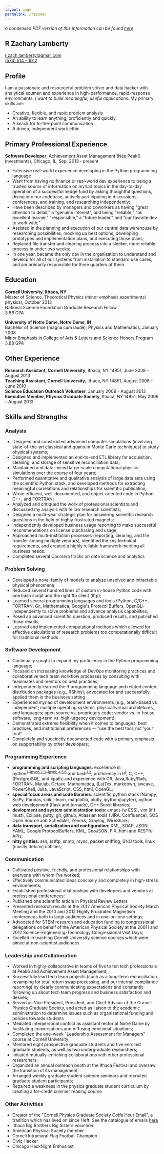 ```yaml
---
layout: page
permalink: /resume/
---
```


*a condensed PDF version of this information can be found [here](https://github.com/RZachLamberty/RZachLamberty.github.io/raw/master/files/resume_2015_08.pdf)* 

## R Zachary Lamberty
[r.zach.lamberty@gmail.com](mailto:r.zach.lamberty@gmail.com)  
[(574) 514 - 1012](tel:574-514-1012)

## Profile
I am a passionate and resourceful problem solver and data hacker with analytical acumen and experience in high-performance, rapid-response environments. *I want to build meaningful, useful applications*. My primary skills are:  

+ Creative, flexible, and rapid problem analysis
+ An ability to learn anything, proficiently and quickly.
+ A knack for to-the-point communication
+ A driven, independent work ethic

## Primary Professional Experience
**Software Developer**, Achievement Asset Management (N&eacute;e Peak6 Investments), Chicago, IL, Sep. 2013 - present

+ Extensive real-world experience developing in the Python programming language
+ Went from having no finance or real-world dev experience to being a trusted source of information on myriad topics in the day-to-day operation of a successful hedge fund by asking thoughtful questions, diving into our codebase, actively participating in discussions, conferences, and training, and researching independently;
+ Have been described by managers and coworkers as having "great attention to detail," a "genuine interest", and being "reliable," "an excellent learner," "responsible," a "future leader," and "our favorite dev to work with;"
+ Assisted in the planning and execution of our central data warehouse by researching possibilities, mocking up best options, developing prototypes and implementation plans, and executing those plans;
+ Replaced file transfer and clearing process into a sleeker, more reliable process in under two weeks;
+ In one year, became the only dev in the organization to understand and develop for all of our systems from installation to standard use cases, and am primarily responsible for three quarters of them

## Education
**Cornell University, Ithaca, NY**  
Master of Science, Theoretical Physics (minor emphasis experimental physics), October 2013  
National Science Foundation Graduate Research Fellow  
3.86 GPA


**University of Notre Dame, Notre Dame, IN**  
Bachelor of Science (magna cum laude), Physics and Mathematics, January 2008  
Minor Emphasis in College of Arts & Letters and Science Honors Program  
3.88 GPA


## Other Experience
**Research Assistant, Cornell University**, Ithaca, NY 14851, June 2009 - August 2013  
**Teaching Assistant, Cornell University**, Ithaca, NY 14851, August 2008 - June 2010  
**Science Education Outreach Volunteer**, January 2008 - August 2013  
**Executive Member, Physics Graduate Society**, Ithaca, NY 14851, May 2009 - August 2013  

## Skills and Strengths
### Analysis

+ Designed and constructed advanced computer simulations (involving state-of-the-art classical and quantum Monte Carlo techniques) to study physical systems;
+ Designed and implemented an end-to-end ETL library for acquisition, cleaning, and storage of sensitive reconciliation data;
+ Maintained and data-mined large-scale computational physics simulations over the course of four years;
+ Performed quantitative and qualitative analysis of large data sets using the scientific Python stack, and developed methods for extracting meaningful correlations and relationships for scientific publication;
+ Wrote efficient, well-documented, and object-oriented code in Python, C++, and FORTRAN;
+ Analyzed and critiqued the work of professional scientists and discussed my analysis with fellow research scientists;
+ Designed a multi-year strategic plan for answering scientific research questions in the field of highly frustrated magnets;
+ Independently developed business usage reporting to make successful recommendations on license purchasing and usage;
+ Approached multi-institution processes (reporting, clearing, and file transfer among multiple vendors), identified the key technical requirements, and created a highly reliable framework meeting all business needs;
+ Completed several Coursera tracks on data science and analytics

### Problem Solving

+ Developed a novel family of models to analyze unsolved and intractable physical phenomena;
+ Reduced several hundred lines of custom in-house Python code with one bash script and the right ftp client (lftp); 
+ Learned several programming languages and tools (Python, C/C++, FORTRAN, Git, Mathematica, Google's Protocol Buffers, OpenGL) independently to solve problems and advance analysis capabilities;
+ Posed an advanced scientific question, produced results, and published those results;
+ Learned and implemented computational methods which allowed for effective calculations of research problems too computationally difficult for traditional methods

### Software Development

+ Continually sought to expand my proficiency in the Python programming language;
+ Focused on increasing knowledge of DevOps monitoring practices and collaborative tech team workflow processes by consulting with teammates and mentors on best practices;
+ Independently learned the R programming language and related content distribution packages (e.g., RShiny), advocated for and successfully applied them in the business setting
+ Experienced myriad of development environments (e.g., team-based vs independent; multiple operating systems, physical/virtual architetures, and languages; open source vs. proprietary code; vendor vs. in-house software; long-term vs. high-urgency devlopment);
+ Demonstrated extreme flexibility when it comes to languages, best practices, and institutional preferences -- "use the best tool, not 'your' tool"
+ Completely and succinctly documented code with a primary emphasis on supportability by other developers;

### Programming Experience
+ **programming and scripting languages**: excellence in python<sup>[1](https://github.com/RZachLamberty/cta)+[ipynb](https://github.com/RZachLamberty/cta/blob/master/cta_demo.ipynb),[2](https://github.com/RZachLamberty/dc_apt_listings),[3](https://github.com/RZachLamberty/Magic)+[ipynb](https://github.com/RZachLamberty/Magic/blob/master/magic_mana_demo.ipynb),[4](https://github.com/RZachLamberty/FantasyFootball),[5](https://github.com/RZachLamberty/FootballStats),[6](https://github.com/RZachLamberty/WorkCommute)</sup> and bash<sup>[1](https://github.com/RZachLamberty/nursing_home_data_collection),[2](https://github.com/RZachLamberty/zshell)</sup>; proficiency in R<sup>[1](https://github.com/RZachLamberty/getdata_course_project)</sup>, C, C++, (Postgre)SQL, and xpath; and experience with C#, Java,Ruby/Rails, FORTRAN, Matlab, Octave, Mathematica, (La)Tex, markdown, sweave, PowerShell, Julia, JavaScript, CSS, html, OpenGL;
+ **special focus areas and code libraries**: scientific python stack (Numpy, SciPy, Pandas, scikit-learn, matplotlib, plotly, ipython/jupyter), python web development (flask and tornado), C++ Boost libraries;
+ **devlopment and system administration tools**: emacs (w ESS), vim (if I must), Eclipse, putty, git, github, Atlassian tools (JIRA, Confluence), SOS Open Source Job Scheduler, Zenoss, Graylog, WireShark;
+ **data transport, serialization and configuration**: XML, SOAP, JSON, YAML, Google ProtocolBuffers, KML, GeoJSON, FIX, html and RESTful APIs; 
+ **nitty gritties**: ssh, (s)ftp, snmp, rsync, packet sniffing, GNU tools, linux (mostly debian) utitlities;

### Communication

+ Cultivated positive, friendly, and professional relationships with everyone with whom I've worked;
+ Effectively communicated ideas concisely and completely in high-stress environments;
+ Established professional relationships with developers and vendors at professional conferences;
+ Published one scientific article in Physical Review Letters
+ Presented research results at the 2012 American Physical Society March Meeting and the 2010 and 2012 Highly Frustrated Magnetism conferences both to large audiences and in one-on-one settings;
+ Advocated for STEM research and education funding to congressional delegations on behalf of the American Physical Society at the 20011 and 2012 Science-Engineering-Technology Congressional Visit Days;
+ Excelled in teaching Cornell University science courses which were aimed at non-scientist audiences

### Leadership and Collaboration

+ Worked in highly-collaborative in teams of five to ten tech professionals at Peak6 and Achievement Asset Management;
+ Successfuly lead tech team projects (such as a long-term reconciliation revamping for total return swap processing, and our internal compliance reporting) by clearly communicating expectations and constantly following up about tech team progress and business satisfaction and desires;
+ Served as Vice President, President, and Chief Advisor of the Cornell Physics Graduate Society, and acted as liaison to the academic administration to determine issues such as organizational funding and policies towards students
+ Mediated interpersonal conflict as assistant rector at Notre Dame by facilitating conversations and diffusing emotional situations;
+ Completed the one-week "Leadership Assessment for Managers" course at Cornell University;
+ Mentored eight prospective graduate students and five enrolled graduate students, as well as two undergraduate researchers;
+ Initiated mutually-enriching collaborations with other professional researchers;
+ Organized an annual outreach booth at the Ithaca Festival and oversaw the transition of its management;
+ Arranged weekly graduate student science seminars and recruited graduate student participants;
+ Repaired a weakness in the physics graduate student curriculum by creating a for-credit summer reading course

### Other Activities

+ Creator of the "Cornell Physics Graduate Society Coffe Hour Email", a tradition which has lived on since I left. See the catalogue of emails [here](http://pages.physics.cornell.edu/~rlamberty/CoffeeHour/)
+ Ithaca Big Brothers Big Sisters volunteer
+ American Physical Society member
+ Cornell Intramural Flag Football Champion
+ Civic Hacker
+ Chicago HackNight Enthusiast
